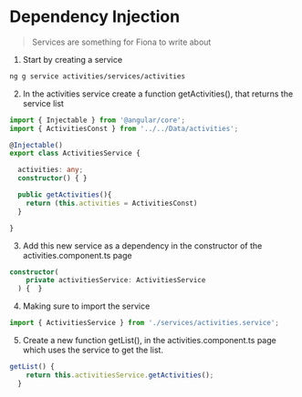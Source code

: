 # Dependency Injection

>Services are something for Fiona to write about

1. Start by creating a service  

```bash
ng g service activities/services/activities
```
2.  In the activities service create a function getActivities(), that returns the service list

```typescript
import { Injectable } from '@angular/core';
import { ActivitiesConst } from '../../Data/activities';

@Injectable()
export class ActivitiesService {

  activities: any;
  constructor() { }

  public getActivities(){
    return (this.activities = ActivitiesConst)
  }

}
```
3. Add this new service as a dependency in the constructor of the activities.component.ts page

```typescript
constructor(
    private activitiesService: ActivitiesService
  ) {  }
```
4. Making sure to import the service

```typescript
import { ActivitiesService } from './services/activities.service';
```

5. Create a new function getList(), in the activities.component.ts page which uses the service to get the list.

```typescript
getList() {
    return this.activitiesService.getActivities();
  }
```


